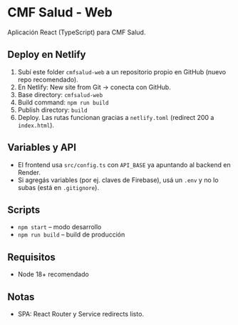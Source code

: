 # CMF Salud - Web

Aplicación React (TypeScript) para CMF Salud.

## Deploy en Netlify

1. Subí este folder `cmfsalud-web` a un repositorio propio en GitHub (nuevo repo recomendado).
2. En Netlify: New site from Git → conecta con GitHub.
3. Base directory: `cmfsalud-web`
4. Build command: `npm run build`
5. Publish directory: `build`
6. Deploy. Las rutas funcionan gracias a `netlify.toml` (redirect 200 a `index.html`).

## Variables y API
- El frontend usa `src/config.ts` con `API_BASE` ya apuntando al backend en Render.
- Si agregás variables (por ej. claves de Firebase), usá un `.env` y no lo subas (está en `.gitignore`).

## Scripts
- `npm start` – modo desarrollo
- `npm run build` – build de producción

## Requisitos
- Node 18+ recomendado

## Notas
- SPA: React Router  y Service redirects listo.
